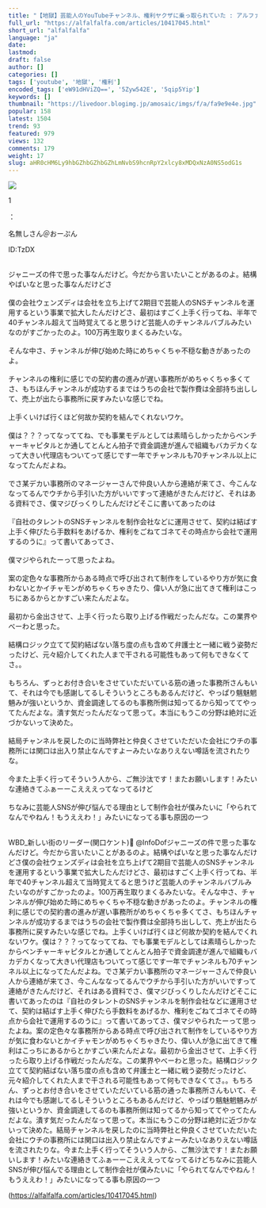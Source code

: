 ```yaml
---
title: "【地獄】芸能人のYouTubeチャンネル、権利ヤクザに乗っ取られていた : アルファルファモザイク"
full_url: "https://alfalfalfa.com/articles/10417045.html"
short_url: "alfalfalfa"
language: "ja"
date: 
lastmod: 
draft: false
author: []
categories: []
tags: ['youtube', '地獄', '権利']
encoded_tags: ['eW91dHViZQ==', '5Zyw542E', '5qip5Yip']
keywords: []
thumbnail: "https://livedoor.blogimg.jp/amosaic/imgs/f/a/fa9e9e4e.jpg"
popular: 158
latest: 1504
trend: 93
featured: 979
views: 132
comments: 179
weight: 17
slug: aHR0cHM6Ly9hbGZhbGZhbGZhLmNvbS9hcnRpY2xlcy8xMDQxNzA0NS5odG1s
---
```


![](https://livedoor.blogimg.jp/amosaic/imgs/f/a/fa9e9e4e.jpg)

<div><p class='res_info'><p class='res_num'>1</p>：<p class='res_name'>名無しさん＠おーぷん</p><p class='res_matome'><p class='res_id'>ID:TzDX</p></p></p><br> ジャニーズの件で思った事なんだけど。今だから言いたいことがあるのよ。結構やばいなと思った事なんだけどさ<br> <br> 僕の会社ウェンズディは会社を立ち上げて2期目で芸能人のSNSチャンネルを運用するという事業で拡大したんだけどさ、最初はすごく上手く行ってね、半年で40チャンネル超えて当時覚えてると思うけど芸能人のチャンネルバブルみたいなのがすごかったのよ。100万再生取りまくるみたいな。<br> <br> そんな中さ、チャンネルが伸び始めた時にめちゃくちゃ不穏な動きがあったのよ。<br> <br> チャンネルの権利に感じでの契約書の進みが遅い事務所がめちゃくちゃ多くてさ、もちほんチャンネルが成功するまではうちの会社で製作費は全部持ち出しして、売上が出たら事務所に戻すみたいな感じでね。<br> <br> 上手くいけば行くほど何故か契約を結んでくれないワケ。<br> <br> 僕は？？？ってなっててね、でも事業モデルとしては素晴らしかったからベンチャーキャピタルとか通してとんとん拍子で資金調達が進んで組織もバカデカくなって大きい代理店もついてって感じです一年でチャンネルも70チャンネル以上になってたんだよね。<br> <br> でさ某デカい事務所のマネージャーさんで仲良い人から連絡が来てさ、今こんななってるんでウチから手引いた方がいいですって連絡がきたんだけど、それはある資料でさ、僕マジびっくりしたんだけどそこに書いてあったのは<br> <br> 『自社のタレントのSNSチャンネルを制作会社などに運用させて、契約は結ばす上手く伸びたら手数料をあげるか、権利をごねてゴネてその時点から会社で運用するのうに』って書いてあってさ、<br> <br> 僕マジやられたーって思ったよね。<br> <br> 案の定色々な事務所からある時点で呼び出されて制作をしているやり方が気に食わないとかイチャモンがめちゃくちゃきたり、偉い人が急に出てきて権利はこっちにあるからとかすごい来たんだよな。<br> <br> 最初から金出させて、上手く行ったら取り上げる作戦だったんだな。この業界やべーわと思った。<br> <br> 結構ロジック立てて契約結ばない落ち度の点も含めて弁護士と一緒に戦う姿勢だったけど、元々紹介してくれた人まで干される可能性もあって何もできなくてさ。。<br> <br> もちろん、ずっとお付き合いをさせていただいている筋の通った事務所さんもいて、それは今でも感謝してるしそういうところもあるんだけど、やっぱり魑魅魍魎みが強いというか、資金調達してるのも事務所側は知ってるから知っててやってたんだよな。潰す気だったんだなって思って。本当にもうこの分野は絶対に近づかないって決めた。<br> <br> 結局チャンネルを戻したのに当時弊社と仲良くさせていただいた会社にウチの事務所には関口は出入り禁止なんですよーみたいなありえない噂話を流されたりな。<br> <br> 今また上手く行ってそういう人から、ご無沙汰です！またお願いします！みたいな連絡きてふぁーーこえええってなってるけど<br> <br> ちなみに芸能人SNSが伸び悩んでる理由として制作会社が僕みたいに「やられてなんでやねん！もうええわ！」みたいになってる事も原因の一つ<br> <br> <p>WBD_新しい街のリーダー(関口ケント)🦆 @InfoDofジャニーズの件で思った事なんだけど。今だから言いたいことがあるのよ。結構やばいなと思った事なんだけどさ僕の会社ウェンズディは会社を立ち上げて2期目で芸能人のSNSチャンネルを運用するという事業で拡大したんだけどさ、最初はすごく上手く行ってね、半年で40チャンネル超えて当時覚えてると思うけど芸能人のチャンネルバブルみたいなのがすごかったのよ。100万再生取りまくるみたいな。そんな中さ、チャンネルが伸び始めた時にめちゃくちゃ不穏な動きがあったのよ。チャンネルの権利に感じでの契約書の進みが遅い事務所がめちゃくちゃ多くてさ、もちほんチャンネルが成功するまではうちの会社で製作費は全部持ち出しして、売上が出たら事務所に戻すみたいな感じでね。上手くいけば行くほど何故か契約を結んでくれないワケ。僕は？？？ってなっててね、でも事業モデルとしては素晴らしかったからベンチャーキャピタルとか通してとんとん拍子で資金調達が進んで組織もバカデカくなって大きい代理店もついてって感じです一年でチャンネルも70チャンネル以上になってたんだよね。でさ某デカい事務所のマネージャーさんで仲良い人から連絡が来てさ、今こんななってるんでウチから手引いた方がいいですって連絡がきたんだけど、それはある資料でさ、僕マジびっくりしたんだけどそこに書いてあったのは『自社のタレントのSNSチャンネルを制作会社などに運用させて、契約は結ばす上手く伸びたら手数料をあげるか、権利をごねてゴネてその時点から会社で運用するのうに』って書いてあってさ、僕マジやられたーって思ったよね。案の定色々な事務所からある時点で呼び出されて制作をしているやり方が気に食わないとかイチャモンがめちゃくちゃきたり、偉い人が急に出てきて権利はこっちにあるからとかすごい来たんだよな。最初から金出させて、上手く行ったら取り上げる作戦だったんだな。この業界やべーわと思った。結構ロジック立てて契約結ばない落ち度の点も含めて弁護士と一緒に戦う姿勢だったけど、元々紹介してくれた人まで干される可能性もあって何もできなくてさ。。もちろん、ずっとお付き合いをさせていただいている筋の通った事務所さんもいて、それは今でも感謝してるしそういうところもあるんだけど、やっぱり魑魅魍魎みが強いというか、資金調達してるのも事務所側は知ってるから知っててやってたんだよな。潰す気だったんだなって思って。本当にもうこの分野は絶対に近づかないって決めた。結局チャンネルを戻したのに当時弊社と仲良くさせていただいた会社にウチの事務所には関口は出入り禁止なんですよーみたいなありえない噂話を流されたりな。今また上手く行ってそういう人から、ご無沙汰です！またお願いします！みたいな連絡きてふぁーーこえええってなってるけどちなみに芸能人SNSが伸び悩んでる理由として制作会社が僕みたいに「やられてなんでやねん！もうええわ！」みたいになってる事も原因の一つ</p></div>

(https://alfalfalfa.com/articles/10417045.html)
